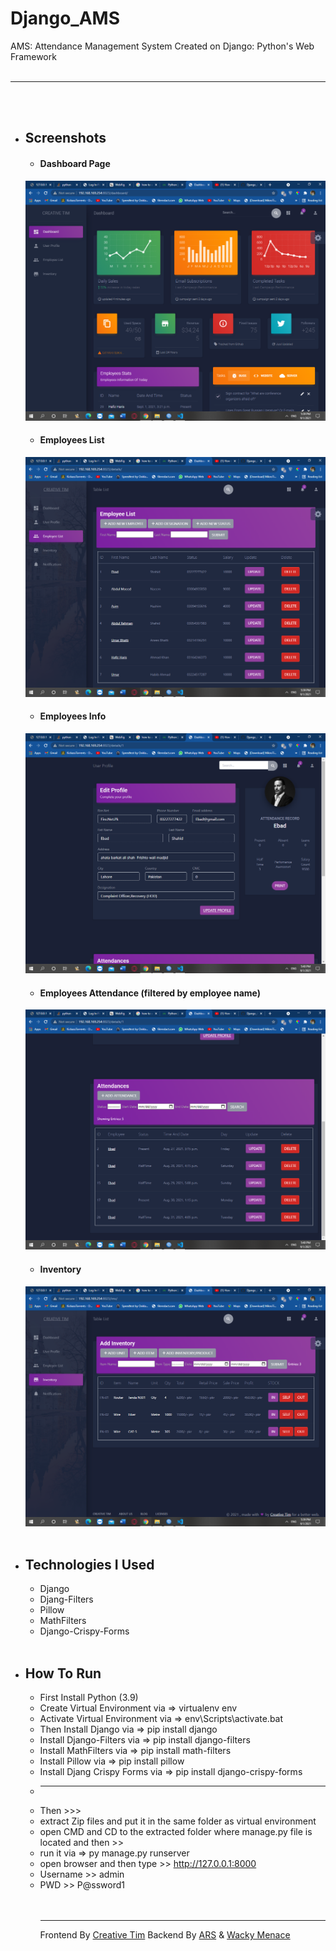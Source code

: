 # Django_AMS
AMS: Attendance Management System
Created on Django: Python's Web Framework
<br><br><hr><br><br>
* ## Screenshots
  * #### Dashboard Page
  ![Dashboard](https://github.com/wackymenace/Django_AMS/blob/main/images/dashboard.png)
  * #### Employees List
  ![employees](https://github.com/wackymenace/Django_AMS/blob/main/images/employeeList.png)
  * #### Employees Info
  ![employees](https://github.com/wackymenace/Django_AMS/blob/main/images/employeeDetails.png)
  * #### Employees Attendance (filtered by employee name)
  ![employee](https://github.com/wackymenace/Django_AMS/blob/main/images/employeeAttendance.png)
  * #### Inventory
  ![inventory](https://github.com/wackymenace/Django_AMS/blob/main/images/inventoryList.png)
<br><br>
* ## Technologies I Used
  * Django
  * Djang-Filters
  * Pillow
  * MathFilters
  * Django-Crispy-Forms
<br><br>
* ## How To Run
  * First Install Python (3.9)
  * Create Virtual Environment via => virtualenv env
  * Activate Virtual Environment via => env\Scripts\activate.bat
  * Then Install Django via => pip install django
  * Install Django-Filters via => pip install django-filters
  * Install MathFilters via => pip install math-filters
  * Install Pillow via => pip install pillow
  * Install Djang Crispy Forms via => pip install django-crispy-forms
  * -----------------------------------------------------------------
  * Then >>>
  * extract Zip files and put it in the same folder as virtual environment
  * open CMD and CD to the extracted folder where manage.py file is located and then >>
  * run it via => py manage.py runserver
  * open browser and then type >> http://127.0.0.1:8000
  * Username >> admin
  * PWD >> P@ssword1
  <br><br><br><hr>
  Frontend By [Creative Tim](https://www.creative-tim.com/)                               Backend By [ARS](http://ars.eu5.org/) & [Wacky Menace](http://wackymenace.netlify.app)
